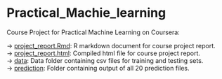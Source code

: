 Practical_Machie_learning
=============================

Course Project for Practical Machine Learning on Coursera:

-> [project_report.Rmd](./project_report.Rmd): R markdown document for course project report.        
-> [project_report.html](./project_report.html): Compiled html file for course project report.   
-> [data](./data): Data folder containing csv files for training and testing sets.        
-> [prediction](./prediction): Folder containing output of all 20 prediction files.            
